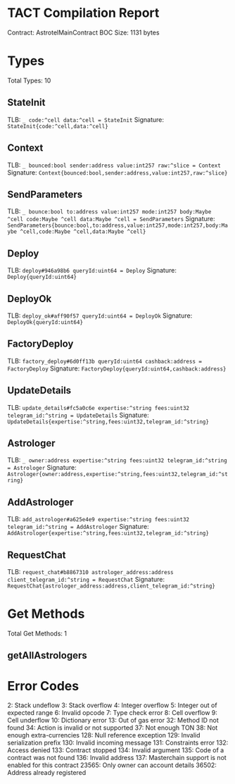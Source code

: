 # TACT Compilation Report
Contract: AstrotelMainContract
BOC Size: 1131 bytes

# Types
Total Types: 10

## StateInit
TLB: `_ code:^cell data:^cell = StateInit`
Signature: `StateInit{code:^cell,data:^cell}`

## Context
TLB: `_ bounced:bool sender:address value:int257 raw:^slice = Context`
Signature: `Context{bounced:bool,sender:address,value:int257,raw:^slice}`

## SendParameters
TLB: `_ bounce:bool to:address value:int257 mode:int257 body:Maybe ^cell code:Maybe ^cell data:Maybe ^cell = SendParameters`
Signature: `SendParameters{bounce:bool,to:address,value:int257,mode:int257,body:Maybe ^cell,code:Maybe ^cell,data:Maybe ^cell}`

## Deploy
TLB: `deploy#946a98b6 queryId:uint64 = Deploy`
Signature: `Deploy{queryId:uint64}`

## DeployOk
TLB: `deploy_ok#aff90f57 queryId:uint64 = DeployOk`
Signature: `DeployOk{queryId:uint64}`

## FactoryDeploy
TLB: `factory_deploy#6d0ff13b queryId:uint64 cashback:address = FactoryDeploy`
Signature: `FactoryDeploy{queryId:uint64,cashback:address}`

## UpdateDetails
TLB: `update_details#fc5a0c6e expertise:^string fees:uint32 telegram_id:^string = UpdateDetails`
Signature: `UpdateDetails{expertise:^string,fees:uint32,telegram_id:^string}`

## Astrologer
TLB: `_ owner:address expertise:^string fees:uint32 telegram_id:^string = Astrologer`
Signature: `Astrologer{owner:address,expertise:^string,fees:uint32,telegram_id:^string}`

## AddAstrologer
TLB: `add_astrologer#a625e4e9 expertise:^string fees:uint32 telegram_id:^string = AddAstrologer`
Signature: `AddAstrologer{expertise:^string,fees:uint32,telegram_id:^string}`

## RequestChat
TLB: `request_chat#b8867310 astrologer_address:address client_telegram_id:^string = RequestChat`
Signature: `RequestChat{astrologer_address:address,client_telegram_id:^string}`

# Get Methods
Total Get Methods: 1

## getAllAstrologers

# Error Codes
2: Stack undeflow
3: Stack overflow
4: Integer overflow
5: Integer out of expected range
6: Invalid opcode
7: Type check error
8: Cell overflow
9: Cell underflow
10: Dictionary error
13: Out of gas error
32: Method ID not found
34: Action is invalid or not supported
37: Not enough TON
38: Not enough extra-currencies
128: Null reference exception
129: Invalid serialization prefix
130: Invalid incoming message
131: Constraints error
132: Access denied
133: Contract stopped
134: Invalid argument
135: Code of a contract was not found
136: Invalid address
137: Masterchain support is not enabled for this contract
23565: Only owner can account details
36502: Address already registered